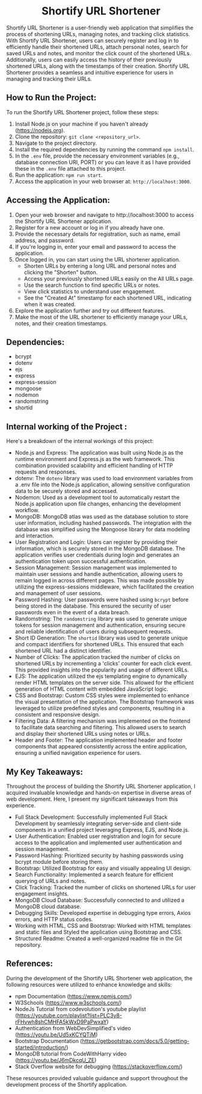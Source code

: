 <h1 align="center">
  Shortify URL Shortener
</h1>

Shortify URL Shortener is a user-friendly web application that simplifies the process of shortening URLs, managing notes, and tracking click statistics. With Shortify URL Shortener, users can securely register and log in to efficiently handle their shortened URLs, attach personal notes, search for saved URLs and notes, and monitor the click count of the shortened URLs. Additionally, users can easily access the history of their previously shortened URLs, along with the timestamps of their creation. Shortify URL Shortener provides a seamless and intuitive experience for users in managing and tracking their URLs.

## How to Run the Project:

To run the Shortify URL Shortener project, follow these steps:
1. Install Node.js on your machine if you haven't already (https://nodejs.org).
2. Clone the repository: `git clone <repository_url>`.
3. Navigate to the project directory.
4. Install the required dependencies by running the command `npm install`.
5. In the `.env` file, provide the necessary environment variables (e.g., database connection URI, PORT) or you can leave it as I have provided these in the `.env` file attached to this project.
6. Run the application: `npm run start`.
7. Access the application in your web browser at: `http://localhost:3000`.

## Accessing the Application:

1. Open your web browser and navigate to http://localhost:3000 to access the Shortify URL Shortener application.
2. Register for a new account or log in if you already have one.
3. Provide the necessary details for registration, such as name, email address, and password.
4. If you're logging in, enter your email and password to access the application.
5. Once logged in, you can start using the URL shortener application.
   - Shorten URLs by entering a long URL and personal notes and clicking the "Shorten" button.
   - Access your previously shortened URLs easily on the All URLs page.
   - Use the search function to find specific URLs or notes.
   - View click statistics to understand user engagement.
   - See the "Created At" timestamp for each shortened URL, indicating when it was created.
6. Explore the application further and try out different features.
7. Make the most of the URL shortener to efficiently manage your URLs, notes, and their creation timestamps.

## Dependencies:

- bcrypt
- dotenv
- ejs
- express
- express-session
- mongoose
- nodemon
- randomstring
- shortid


## Internal working of the Project :


Here's a breakdown of the internal workings of this project:

   - Node.js and Express: The application was built using Node.js as the runtime environment and Express.js as the web framework. This combination provided scalability and efficient handling of HTTP requests and responses.
   - dotenv: The `dotenv` library was used to load environment variables from a .env file into the Node.js application, allowing sensitive configuration data to be securely stored and accessed.
   - Nodemon: Used as a development tool to automatically restart the Node.js application upon file changes, enhancing the development workflow.
   - MongoDB: MongoDB atlas was used as the database solution to store user information, including hashed passwords. The integration with the database was simplified using the Mongoose library for data modeling and interaction.
   - User Registration and Login: Users can register by providing their information, which is securely stored in the MongoDB database. The application verifies user credentials during login and generates an authentication token upon successful authentication.
   - Session Management: Session management was implemented to maintain user sessions and handle authentication, allowing users to remain logged in across different pages. This was made possible by utilizing the express-sessions middleware, which facilitated the creation and management of user sessions.
   - Password Hashing: User passwords were hashed using `bcrypt` before being stored in the database. This ensured the security of user passwords even in the event of a data breach.
   - Randomstring: The `randomstring` library was used to generate unique tokens for session management and authentication, ensuring secure and reliable identification of users during subsequent requests.
   - Short ID Generation: The `shortid` library was used to generate unique and compact identifiers for shortened URLs. This ensured that each shortened URL had a distinct identifier.
   - Number of Clicks: The application tracked the number of clicks on shortened URLs by incrementing a 'clicks' counter for each click event. This provided insights into the popularity and usage of different URLs.
   - EJS: The application utilized the ejs templating engine to dynamically render HTML templates on the server side. This allowed for the efficient generation of HTML content with embedded JavaScript logic.
   - CSS and Bootstrap: Custom CSS styles were implemented to enhance the visual presentation of the application. The Bootstrap framework was leveraged to utilize predefined styles and components, resulting in a consistent and responsive design.
   - Filtering Data: A filtering mechanism was implemented on the frontend to facilitate data searching and filtering. This allowed users to search and display their shortened URLs using notes or URLs.
   - Header and Footer: The application implemented header and footer components that appeared consistently across the entire application, ensuring a unified navigation experience for users.

## My Key Takeaways:

   
Throughout the process of building the Shortify URL Shortener application, I acquired invaluable knowledge and hands-on expertise in diverse areas of web development. Here, I present my significant takeaways from this experience.

- Full Stack Development: Successfully implemented Full Stack Development by seamlessly integrating server-side and client-side components in a unified project leveraging Express, EJS, and Node.js.
- User Authentication: Enabled user registration and login for secure access to the application and implemented user authentication and session management.
- Password Hashing: Prioritized security by hashing passwords using bcrypt module before storing them.
- Bootstrap: Utilized Bootstrap for easy and visually appealing UI design.
- Search Functionality: Implemented a search feature for efficient querying of URLs and notes.
- Click Tracking: Tracked the number of clicks on shortened URLs for user engagement insights.
- MongoDB Cloud Database: Successfully connected to and utilized a MongoDB cloud database.
- Debugging Skills: Developed expertise in debugging type errors, Axios errors, and HTTP status codes.
- Working with HTML, CSS and Bootstrap: Worked with HTML templates and static files and Styled the application using Bootstrap and CSS.
- Structured Readme: Created a well-organized readme file in the Git repository.

## References:

During the development of the Shortify URL Shortener web application, the following resources were utilized to enhance knowledge and skills:

- npm Documentation (https://www.npmjs.com/)
- W3Schools (https://www.w3schools.com/)
- NodeJs Tutorial from codevolution's youtube playlist (https://youtube.com/playlist?list=PLC3y8-rFHvwh8shCMHFA5kWxD9PaPwxaY)
- Authentication from WebDevSimplified's video (https://youtu.be/Ud5xKCYQTjM) 
- Bootstrap Documentation (https://getbootstrap.com/docs/5.0/getting-started/introduction/)
- MongoDB tutorial from CodeWithHarry video (https://youtu.be/J6mDkcqU_ZE)
- Stack Overflow website for debugging (https://stackoverflow.com/)

These resources provided valuable guidance and support throughout the development process of the Shortify application.











